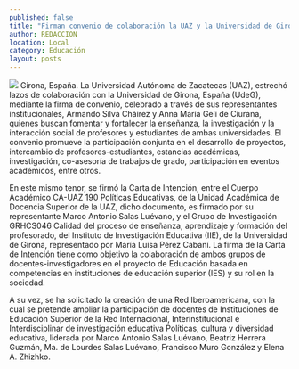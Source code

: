 ```yaml
---
published: false
title: "Firman convenio de colaboración la UAZ y la Universidad de Girona, en España "
author: REDACCION
location: Local
category: Educación
layout: posts
---
```


![](http://i.imgur.com/PRkIfqQm.jpg)
Girona, España. La Universidad Autónoma de Zacatecas (UAZ), estrechó lazos de colaboración con la Universidad de Girona, España (UdeG), mediante la firma de convenio, celebrado a través de sus representantes institucionales, Armando Silva Cháirez y Anna María Geli de Ciurana, quienes buscan fomentar y fortalecer la enseñanza, la investigación y la interacción social de profesores y estudiantes de ambas universidades. 
El convenio promueve la participación conjunta en el desarrollo de proyectos, intercambio de profesores-estudiantes, estancias académicas, investigación, co-asesoría de trabajos de grado, participación en eventos académicos, entre otros. 

En este mismo tenor, se firmó la Carta de Intención, entre el Cuerpo Académico CA-UAZ 190 Políticas Educativas, de la Unidad Académica de Docencia Superior de la UAZ, dicho documento, es firmado por su representante Marco Antonio Salas Luévano, y el Grupo de Investigación GRHCS046 Calidad del proceso de enseñanza, aprendizaje y formación del profesorado, del Instituto de Investigación Educativa (IIE), de la Universidad de Girona, representado por María Luisa Pérez Cabaní. 
La firma de la Carta de Intención tiene como objetivo la colaboración de ambos grupos de docentes-investigadores en el proyecto de Educación basada en competencias en instituciones de educación superior  (IES) y su rol en la sociedad. 

A su vez, se ha solicitado la creación de una Red Iberoamericana, con la cual se pretende ampliar la participación de docentes de Instituciones de Educación Superior de la Red Internacional, Interinstitucional e Interdisciplinar de investigación educativa Políticas, cultura y diversidad educativa, liderada por Marco Antonio Salas Luévano, Beatriz Herrera Guzmán, Ma. de Lourdes Salas Luévano, Francisco Muro González y Elena A. Zhizhko. 
